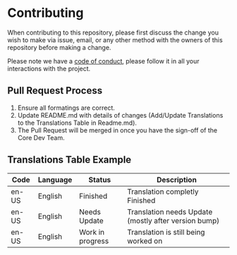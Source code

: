 # Contributing

When contributing to this repository, please first discuss the change you wish to make via issue,
email, or any other method with the owners of this repository before making a change.

Please note we have a [code of conduct](./CODE_OF_CONDUCT.md), please follow it in all your interactions with the project.

## Pull Request Process

1. Ensure all formatings are correct.
2. Update README.md with details of changes (Add/Update Translations to the Translations Table in Readme.md).
3. The Pull Request will be merged in once you have the sign-off of the Core Dev Team.

## Translations Table Example

| Code  | Language | Status           | Description                                          |
| ----- | -------- | ---------------- | ---------------------------------------------------- |
| en-US | English  | Finished         | Translation completly Finished                       |
| en-US | English  | Needs Update     | Translation needs Update (mostly after version bump) |
| en-US | English  | Work in progress | Translation is still being worked on                 |
